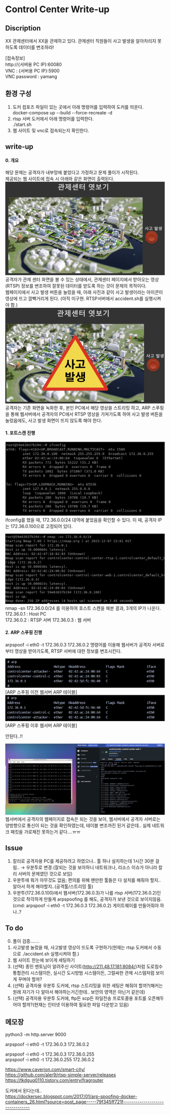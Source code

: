 Control Center Write-up
=============
Discription
-------------
XX 관제센터에서 XX을 관제하고 있다. 관제센터 직원들이 사고 발생을 알아차리지 못하도록 데이터를 변조하라!

[접속정보]  
http://{서버용 PC IP}:60080  
VNC : {서버용 PC IP}:5900  
VNC password : yamang

환경 구성
-------------
1. 도커 컴포즈 파일이 있는 곳에서 아래 명령어를 입력하여 도커를 띄운다.  
docker-compose up --build --force-recreate -d
2. rtsp 서버 도커에서 아래 명령어를 입력한다.  
./start.sh
3. 웹 사이트 및 vnc로 접속되는지 확인한다.

write-up
-------------

#### 0. 개요
해당 문제는 공격자가 내부망에 붙었다고 가정하고 문제 풀이가 시작된다.  
제공되는 웹 사이트에 접속 시 아래와 같은 화면이 출력된다.  
![Alt text](/img/관제센터%20평상시.png)
공격자가 관제 센터 화면을 볼 수 있는 상태에서, 관제센터 페이지에서 받아오는 영상(RTSP) 정보를 변조하여 잘못된 데이터를 받도록 하는 것이 문제의 목적이다.  
웹페이지에서 사고 발생 버튼을 눌렀을 때, 아래 사진과 같이 사고 발생이라는 아이콘이 영상에 뜨고 깜빡거리게 된다. (아직 미구현. RTSP서버에서 accident.sh를 실행시켜야 함.)  
![Alt text](/img/관제센터%20사고%20발생%20시.png)
공격자는 기존 화면을 녹화한 후, 본인 PC에서 해당 영상을 스트리밍 하고, ARP 스푸핑을 통해 웹서버에서 공격자의 PC에서 RTSP 영상을 가져가도록 하여 사고 발생 버튼을 눌렀음에도, 사고 발생 화면이 뜨지 않도록 해야 한다.  

#### 1. 포트스캔 진행  
![Alt text](/img/공격자%20ifconfig.png)
ifconfig를 했을 때, 172.36.0.0/24 대역에 붙었음을 확인할 수 있다.
이 때, 공격자 IP는 172.36.0.100으로 고정되어 있다.

![Alt text](/img/공격자%20서버에서%20호스트스캔한%20결과.png)
nmap -sn 172.36.0.0/24 를 이용하여 호스트 스캔을 해본 결과, 3개의 IP가 나온다.  
172.36.0.1 : Host PC  
172.36.0.2 : RTSP 서버
172.36.0.3 : 웹 서버

#### 2. ARP 스푸핑 진행
arpspoof -i eth0 -t 172.36.0.3 172.36.0.2 명령어를 이용해 웹서버가 공격자 서버로부터 영상을 받아가도록, RTSP 서버에 대한 정보를 변조시킨다.

![Alt text](/img/arp테이블%20원본.png)
[ARP 스푸핑 이전 웹서버 ARP 테이블]  
![Alt text](/img/arp스푸핑%20이후%20테이블.png)
[ARP 스푸핑 이후 웹서버 ARP 테이블]  

안된다..!!
  

![Alt text](/img/웹서버에서%20공격자%20서버로는%20통신이%20됨.png)
웹서버에서 공격자의 웹페이지로 접속은 되는 것을 보아, 웹서버에서 공격자 서버로는 양방향으로 통신이 되는 것을 확인하였는데, 테이블 변조까진 된거 같은데.. 실제 네트워크 패킷을 가로채진 못하는거 같다....ㅠㅠ



Issue
-------------
1. 칼리로 공격자용 PC를 제공하려고 하였으나.. 툴 하나 설치하는데 1시간 30분 걸림.. → 우분투로 변경.(잘되는 것을 보아하니 네트워크나, 리소스 이슈가 아니라 칼리 서버의 문제였던 것으로 보임)
2. 우분투에 뭐가 아무것도 없음; 편의를 위해 왠만한 툴들은 다 설치를 해줘야 할지.. 알아서 하게 해야할지..(공격툴/스트리밍 툴)
3. 우분투(172.36.0.100)에서 웹서버(172.36.0.3)가 나를 rtsp 서버(172.36.0.2)인 것으로 착각하게 만들게 arpspoofing 를 해도, 공격자가 보낸 것으로 보이지않음.(cmd: arpspoof -i eth0 -t 172.36.0.3 172.36.0.2) 게이트웨이를 만들어줘야 하나..?


To do
-------------
0. 풀이 검증.......
1. 사고발생 눌렀을 때, 사고발생 영상이 뜨도록 구현하기(현재는 rtsp 도커에서 수동으로 ./accident.sh 실행시켜야 함.)
2. 웹 사이트 한눈에 보이게 세팅하기
3. (선택) 종민 멘토님이 알려주신 사이트(http://211.48.17.181:8084/)처럼 도로침수 통합관리 시스템이든, 실시간 도시방범 시스템이든, 그럴싸한 관제 시스템처럼 보이게 꾸며야 할까?
4. (선택) 공격자용 우분투 도커에, rtsp 스트리밍을 위한 세팅은 해줘야 할까?(해커는 원래 자기가 다 알아서 해야하는거긴한데.. 보안의 영역은 아닌거 같은데)
5. (선택) 공격자용 우분투 도커에, ftp든 scp든 파일전송 프로토콜용 포트를 오픈해두어야 할까?(현재는 인터넷 이용하여 필요한 파일 다운받고 있음)

메모장
-------------
python3 -m http.server 9000

arpspoof -i eth0 -t 172.36.0.3 172.36.0.2

arpspoof -i eth0 -t 172.36.0.3 172.36.0.255  
arpspoof -i eth0 -t 172.36.0.255 172.36.0.2

https://www.caverion.com/smart-city/  
https://github.com/aler9/rtsp-simple-server/releases  
https://tkdguq0110.tistory.com/entry/fragrouter

도커에서 된다는데..  
https://dockersec.blogspot.com/2017/01/arp-spoofing-docker-containers_26.html?source=post_page-----79f345ff721f--------------------------------
